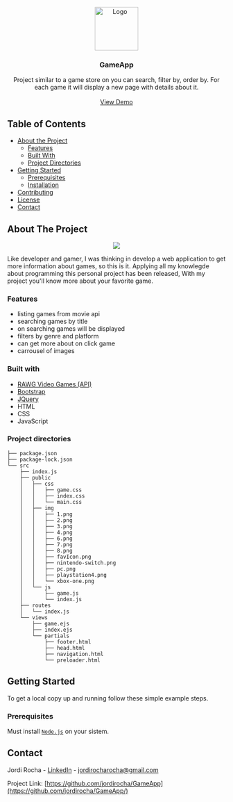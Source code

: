 <!-- PROJECT LOGO -->
<p align="center">
  <a href="https://game-app-store.herokuapp.com/">
    <img src="https://github.com/jordirocha/GameApp/blob/main/src/public/img/favIcon.png" alt="Logo" width="100" height="100">
  </a>

  <h3 align="center">GameApp</h3>

  <p align="center">
    Project similar to a game store on you can search, filter by, order by. For each game it will display a new page with details about it.
    <br />
    <br />
    <a href="https://game-app-store.herokuapp.com/" target="_blank">View Demo</a>
  </p>
</p>

## Table of Contents

* [About the Project](#about-the-project)
  * [Features](#features)
  * [Built With](#built-with)
  * [Project Directories](#project-directories)
* [Getting Started](#getting-started)
  * [Prerequisites](#prerequisites)
  * [Installation](#installation)
* [Contributing](#project-directories)
* [License](#before-to-start)
* [Contact](#contact)


## About The Project
<div align="center">
  <img src="https://github.com/jordirocha/GameApp/blob/main/src/public/img/demo.gif" />
</div>

Like developer and gamer, I was thinking in develop a web application to get more information about games, so this is it.
Applying all my knowlegde about programming this personal project has been released, With my project you'll know more about your favorite game.</br>

### Features
- listing games from movie api
- searching games by title
- on searching games will be displayed
- filters by genre and platform
- can get more about on click game 
- carrousel of images

### Built with
* [RAWG Video Games (API)](https://rawg.io/apidocs)
* [Bootstrap](https://getbootstrap.com)
* [JQuery](https://jquery.com)
* HTML
* CSS
* JavaScript

### Project directories
    ├── package.json
    ├── package-lock.json
    └── src
        ├── index.js
        ├── public
        │   ├── css
        │   │   ├── game.css
        │   │   ├── index.css
        │   │   └── main.css
        │   ├── img
        │   │   ├── 1.png
        │   │   ├── 2.png
        │   │   ├── 3.png
        │   │   ├── 4.png
        │   │   ├── 6.png
        │   │   ├── 7.png
        │   │   ├── 8.png
        │   │   ├── favIcon.png
        │   │   ├── nintendo-switch.png
        │   │   ├── pc.png
        │   │   ├── playstation4.png
        │   │   └── xbox-one.png
        │   └── js
        │       ├── game.js
        │       └── index.js
        ├── routes
        │   └── index.js
        └── views
            ├── game.ejs
            ├── index.ejs
            └── partials
                ├── footer.html
                ├── head.html
                ├── navigation.html
                └── preloader.html

## Getting Started

To get a local copy up and running follow these simple example steps.

### Prerequisites

Must install <a href="https://nodejs.org/es/download/">`Node.js`</a> on your sistem.</br>
<!--
### Installation

On Windows, <a href="https://nodejs.org/es/download/">here./a></br></br>
On macOS, with `brew`</br>
    
    brew install node
    
On Linux, installing by package
    
    $ apt install npm

### Run App
    git clone https://github.com/jordirocha/GameApp.git
    cd MyMovieList/
    npm i express ejs
    npm start
After compiling open your web browser and paste: `http://localhost:3000`.-->

## Contact

Jordi Rocha - [LinkedIn](https://es.linkedin.com/in/jordirocharocha) - jordirocharocha@gmail.com

Project Link: [https://github.com/jordirocha/GameApp](https://github.com/jordirocha/GameApp/)
